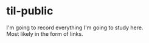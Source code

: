 # til-public
I'm going to record everything I'm going to study here.  
Most likely in the form of links.